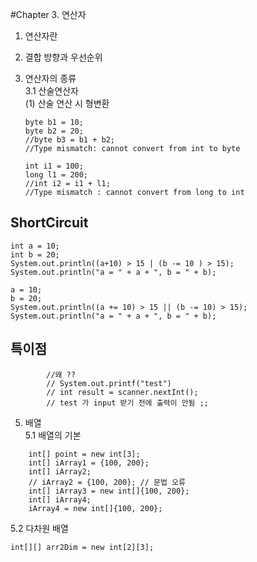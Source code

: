 #Chapter 3. 연산자

1. 연산자란

2. 결합 방향과 우선순위

3. 연산자의 종류<br>
 3.1 산술연산자<br>
   (1) 산술 연산 시 형변환 
   ```
   byte b1 = 10;
   byte b2 = 20;
   //byte b3 = b1 + b2; 
   //Type mismatch: cannot convert from int to byte
   
   int i1 = 100;
   long l1 = 200;
   //int i2 = i1 + l1;
   //Type mismatch : cannot convert from long to int
   ```
   
## ShortCircuit
```
int a = 10;
int b = 20;
System.out.println((a+10) > 15 | (b -= 10 ) > 15);
System.out.println("a = " + a + ", b = " + b);

a = 10;
b = 20;
System.out.println((a += 10) > 15 || (b -= 10) > 15);
System.out.println("a = " + a + ", b = " + b);
```


## 특이점
            //왜 ??
            // System.out.printf("test")
            // int result = scanner.nextInt();
            // test 가 input 받기 전에 출력이 안됨 ;; 
            
5. 배열<br>
5.1 배열의 기본<br>
 
```
    int[] point = new int[3];
    int[] iArray1 = {100, 200};
    int[] iArray2;
    // iArray2 = {100, 200}; // 문법 오류
    int[] iArray3 = new int[]{100, 200};
    int[] iArray4;
    iArray4 = new int[]{100, 200};
```

5.2 다차원 배열 <br>
``` 
int[][] arr2Dim = new int[2][3];
```
